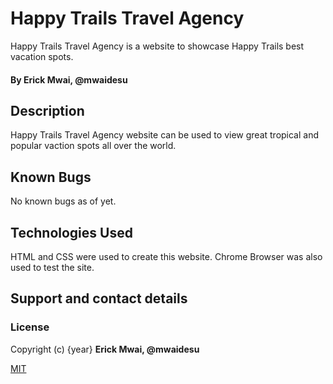 # Happy Trails Travel Agency

Happy Trails Travel Agency is a website to showcase Happy Trails best vacation spots.
#### By **Erick Mwai, @mwaidesu**
## Description
Happy Trails Travel Agency website can be used to view great tropical and popular vaction spots all over the world.

## Known Bugs
No known bugs as of yet.

## Technologies Used
HTML and CSS were used to create this website. Chrome Browser was also used to test the site.

## Support and contact details

### License

Copyright (c) {year} **Erick Mwai, @mwaidesu**

[MIT](https://choosealicense.com/licenses/mit/)